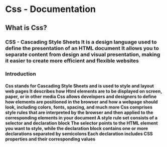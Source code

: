 # **Css - Documentation**

## **What is Css?**

### CSS - Cascading Style Sheets It is a design language used to define the presentation of an HTML document It allows you to separate content from design and visual presentation, making it easier to create more efficient and flexible websites

### **Introduction**

#### Css stands for Cascading Style Sheets and is used to style and layout web pages It describes how Html elements are to be displayed on screen, paper, or in other media Css allows developers and designers to define how elements are positioned in the browser and how a webpage should look, including colors, fonts, spacing, and much more Css comprises style rules that are interpreted by the browser and then applied to the corresponding elements in your document A style rule set consists of a selector and declaration block The selector points to the HTML element you want to style, while the declaration block contains one or more declarations separated by semicolons Each declaration includes CSS properties and their corresponding values
